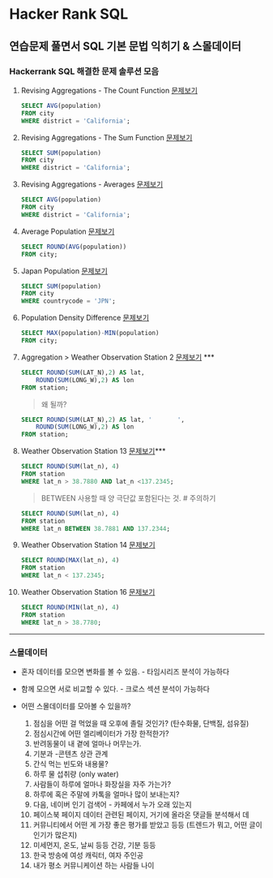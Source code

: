 # Hacker Rank SQL
## 연습문제 풀면서 SQL 기본 문법 익히기 & 스몰데이터


### Hackerrank SQL 해결한 문제 솔루션 모음


1. Revising Aggregations - The Count Function
[문제보기](https://www.hackerrank.com/challenges/revising-aggregations-the-average-function/problem)
    ```SQL
    SELECT AVG(population)
    FROM city
    WHERE district = 'California';
    ```

2. Revising Aggregations - The Sum Function
[문제보기](https://www.hackerrank.com/challenges/revising-aggregations-sum/problem)
    ```SQL
    SELECT SUM(population)
    FROM city
    WHERE district = 'California';
    ```

3. Revising Aggregations - Averages
[문제보기](https://www.hackerrank.com/challenges/revising-aggregations-the-average-function/problem)
    ```SQL
    SELECT AVG(population)
    FROM city
    WHERE district = 'California';
    ```

4. Average Population
[문제보기](https://www.hackerrank.com/challenges/average-population/problem)
    ```SQL
    SELECT ROUND(AVG(population))
    FROM city;
    ```

5. Japan Population
[문제보기](https://www.hackerrank.com/challenges/japan-population/problem)
    ```SQL
    SELECT SUM(population)
    FROM city
    WHERE countrycode = 'JPN';
    ```

6. Population Density Difference
[문제보기](https://www.hackerrank.com/challenges/population-density-difference/problem)
    ```SQL
    SELECT MAX(population)-MIN(population)
    FROM city;
    ```

7. Aggregation > Weather Observation Station 2
[문제보기](https://www.hackerrank.com/challenges/weather-observation-station-2/problem) ***
    ```SQL
    SELECT ROUND(SUM(LAT_N),2) AS lat, 
        ROUND(SUM(LONG_W),2) AS lon 
    FROM station;
    ```
    > 왜 될까?
    ```SQL
    SELECT ROUND(SUM(LAT_N),2) AS lat, '       ', 
        ROUND(SUM(LONG_W),2) AS lon 
    FROM station;
    ```

8. Weather Observation Station 13
[문제보기](https://www.hackerrank.com/challenges/weather-observation-station-13/problem)***
    ```SQL
    SELECT ROUND(SUM(lat_n), 4)
    FROM station
    WHERE lat_n > 38.7880 AND lat_n <137.2345;
    ```
    > BETWEEN 사용할 때 양 극단값 포함된다는 것. # 주의하기
    ```SQL
    SELECT ROUND(SUM(lat_n), 4)
    FROM station
    WHERE lat_n BETWEEN 38.7881 AND 137.2344;
    ```

9. Weather Observation Station 14
[문제보기](https://www.hackerrank.com/challenges/weather-observation-station-14/problem)
    ```SQL
    SELECT ROUND(MAX(lat_n), 4)
    FROM station
    WHERE lat_n < 137.2345;
    ```


10. Weather Observation Station 16
[문제보기](https://www.hackerrank.com/challenges/weather-observation-station-16/problem)
    ```SQL
    SELECT ROUND(MIN(lat_n), 4)
    FROM station
    WHERE lat_n > 38.7780;
    ```
-----



### 스몰데이터



* 혼자 데이터를 모으면 변화를 볼 수 있음. - 타임시리즈 분석이 가능하다

* 함께 모으면 서로 비교할 수 있다. - 크로스 섹션 분석이 가능하다


* 어떤 스몰데이터를 모아볼 수 있을까?

    1. 점심을 어떤 걸 먹었을 때 오후에 졸릴 것인가? (탄수화물, 단백질, 섬유질) 
    2. 점심시간에 어떤 엘리베이터가 가장 한적한가?
    3. 반려동물이 내 곁에 얼마나 머무는가.
    4. 기분과 -콘텐츠 상관 관계
    5. 간식 먹는 빈도와 내용물?
    6. 하루 물 섭취량 (only water)
    7. 사람들이 하루에 얼마나 화장실을 자주 가는가?
    8. 하루에 혹은 주말에 카톡을 얼마나 많이 보내는지?
    9. 다음, 네이버 인기 검색어  - 카페에서 누가 오래 있는지
    10. 페이스북 페이지 데이터 관련된 페이지, 거기에 올라온 댓글들 분석해서 데   
    11. 커뮤니티에서 어떤 게 가장 좋은 평가를 받았고 등등 (트렌드가 뭐고, 어떤 글이 인기가 
    많은지)
    12. 미세먼지, 온도, 날씨 등등 건강, 기분 등등
    13. 한국 방송에 여성 캐릭터, 여자 주인공
    14. 내가 평소 커뮤니케이션 하는 사람들 나이
